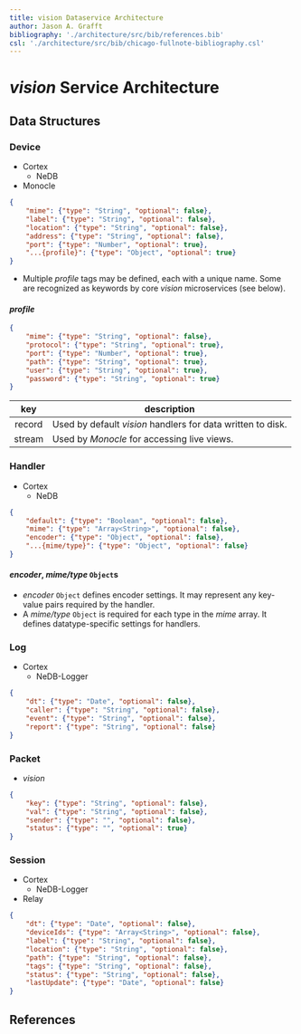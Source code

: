 ```yaml
---
title: vision Dataservice Architecture
author: Jason A. Grafft
bibliography: './architecture/src/bib/references.bib'
csl: './architecture/src/bib/chicago-fullnote-bibliography.csl'
---
```

# *vision* Service Architecture

## Data Structures
### Device
- Cortex
    - NeDB
- Monocle
```json
{
    "mime": {"type": "String", "optional": false},
    "label": {"type": "String", "optional": false},
    "location": {"type": "String", "optional": false},
    "address": {"type": "String", "optional": false},
    "port": {"type": "Number", "optional": true},
    "...{profile}": {"type": "Object", "optional": true}
}
```

- Multiple *profile* tags may be defined, each with a unique name. Some are recognized as keywords by core *vision* microservices (see below).

#### *profile*
```json
{
    "mime": {"type": "String", "optional": false},
    "protocol": {"type": "String", "optional": true},
    "port": {"type": "Number", "optional": true},
    "path": {"type": "String", "optional": true},
    "user": {"type": "String", "optional": true},
    "password": {"type": "String", "optional": true}
}
```

| key | description |
|:-:|---|
| record | Used by default *vision* handlers for data written to disk. |
| stream | Used by *Monocle* for accessing live views. |

### Handler
- Cortex
    - NeDB
```json
{
    "default": {"type": "Boolean", "optional": false},
    "mime": {"type": "Array<String>", "optional": false},
    "encoder": {"type": "Object", "optional": false},
    "...{mime/type}": {"type": "Object", "optional": false}
}
```

#### *encoder*, *mime/type* `Object`s
- *encoder* `Object` defines encoder settings. It may represent any key-value pairs required by the handler.
- A *mime/type* `Object` is required for each type in the *mime* array. It defines datatype-specific settings for handlers.


### Log
- Cortex
    - NeDB-Logger
```json
{
    "dt": {"type": "Date", "optional": false},
    "caller": {"type": "String", "optional": false},
    "event": {"type": "String", "optional": false},
    "report": {"type": "String", "optional": false}
}
```

### Packet
- *vision*
```json
{
    "key": {"type": "String", "optional": false},
    "val": {"type": "String", "optional": false},
    "sender": {"type": "", "optional": false},
    "status": {"type": "", "optional": true}
}
```

### Session
- Cortex
    - NeDB-Logger
- Relay
```json
{
    "dt": {"type": "Date", "optional": false},
    "deviceIds": {"type": "Array<String>", "optional": false},
    "label": {"type": "String", "optional": false},
    "location": {"type": "String", "optional": false},
    "path": {"type": "String", "optional": false},
    "tags": {"type": "String", "optional": false},
    "status": {"type": "String", "optional": false},
    "lastUpdate": {"type": "Date", "optional": false}
}
```

## References
